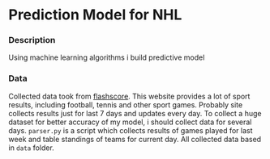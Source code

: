 # Prediction Model for NHL

### Description

Using machine learning algorithms i build predictive model

### Data

Collected data took from [flashscore](https://www.flashscorekz.com/hockey/). This website provides a lot of sport results, including football, tennis and other sport games. Probably site collects results just for last 7 days and updates every day. To collect a huge dataset for better accuracy of my model, i should collect data for several days.
`parser.py` is a script which collects results of games played for last week and table standings of teams for current day.
All collected data based in `data` folder.

